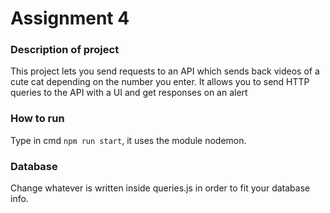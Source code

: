 # **Assignment 4**

### Description of project
This project lets you send requests to an API which sends back videos of a cute cat depending on the number you enter.
It allows you to send HTTP queries to the API with a UI and get responses on an alert 

### How to run
Type in cmd ```npm run start```, it uses the module nodemon.

### Database
Change whatever is written inside queries.js in order to fit your database info.
